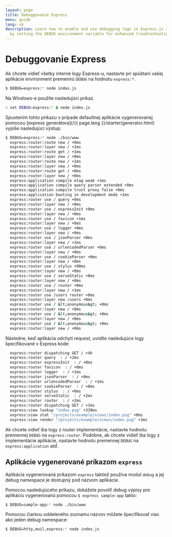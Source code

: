 ```yaml
---
layout: page
title: Debuggovanie Express
menu: guide
lang: sk
description: Learn how to enable and use debugging logs in Express.js applications
  by setting the DEBUG environment variable for enhanced troubleshooting.
---
```


# Debuggovanie Express

Ak chcete vidieť všetky interné logy Express-u, nastavte pri spúštaní vašej aplikácie environment premennú `DEBUG` na hodnotu
`express:*`.

```bash
$ DEBUG=express:* node index.js
```

Na Windows-e použite nasledujúci príkaz.

```bash
> set DEBUG=express:* & node index.js
```

Spustením tohto príkazu v prípade defaultnej aplikácie vygenerovanej pomocou [express generátora](/{{ page.lang }}/starter/generator.html) vypíše nasledujúci výstup:

```bash
$ DEBUG=express:* node ./bin/www
  express:router:route new / +0ms
  express:router:layer new / +1ms
  express:router:route get / +1ms
  express:router:layer new / +0ms
  express:router:route new / +1ms
  express:router:layer new / +0ms
  express:router:route get / +0ms
  express:router:layer new / +0ms
  express:application compile etag weak +1ms
  express:application compile query parser extended +0ms
  express:application compile trust proxy false +0ms
  express:application booting in development mode +1ms
  express:router use / query +0ms
  express:router:layer new / +0ms
  express:router use / expressInit +0ms
  express:router:layer new / +0ms
  express:router use / favicon +1ms
  express:router:layer new / +0ms
  express:router use / logger +0ms
  express:router:layer new / +0ms
  express:router use / jsonParser +0ms
  express:router:layer new / +1ms
  express:router use / urlencodedParser +0ms
  express:router:layer new / +0ms
  express:router use / cookieParser +0ms
  express:router:layer new / +0ms
  express:router use / stylus +90ms
  express:router:layer new / +0ms
  express:router use / serveStatic +0ms
  express:router:layer new / +0ms
  express:router use / router +0ms
  express:router:layer new / +1ms
  express:router use /users router +0ms
  express:router:layer new /users +0ms
  express:router use / &lt;anonymous&gt; +0ms
  express:router:layer new / +0ms
  express:router use / &lt;anonymous&gt; +0ms
  express:router:layer new / +0ms
  express:router use / &lt;anonymous&gt; +0ms
  express:router:layer new / +0ms
```

Následne, keď aplikácia odchytí request, uvidíte nasledujúce logy špecifikované v Express kóde:

```bash
  express:router dispatching GET / +4h
  express:router query  : / +2ms
  express:router expressInit  : / +0ms
  express:router favicon  : / +0ms
  express:router logger  : / +1ms
  express:router jsonParser  : / +0ms
  express:router urlencodedParser  : / +1ms
  express:router cookieParser  : / +0ms
  express:router stylus  : / +0ms
  express:router serveStatic  : / +2ms
  express:router router  : / +2ms
  express:router dispatching GET / +1ms
  express:view lookup "index.pug" +338ms
  express:view stat "/projects/example/views/index.pug" +0ms
  express:view render "/projects/example/views/index.pug" +1ms
```

Ak chcete vidieť iba logy z router implementácie, nastavte hodnotu premennej `DEBUG` na `express:router`. Podobne, ak chcete vidieť iba logy z implementácie aplikácie, nastavte hodnotu premennej `DEBUG` na `express:application` atď.

## Aplikácie vygenerované príkazom `express`

Aplikácia vygenerovaná príkazom `express` taktiež používa modul `debug` a jej debug namespace je dostupný pod názvom aplikácie.

Pomocou nasledujúceho príkazu, dokážete povoliť debug výpisy pre aplikáciu vygenerovanú pomocou `$ express sample-app` takto:

```bash
$ DEBUG=sample-app:* node ./bin/www
```

Pomocou čiarkou oddeleného zoznamu názvov môžete špecifikovať viac ako jeden debug namespace:

```bash
$ DEBUG=http,mail,express:* node index.js
```
